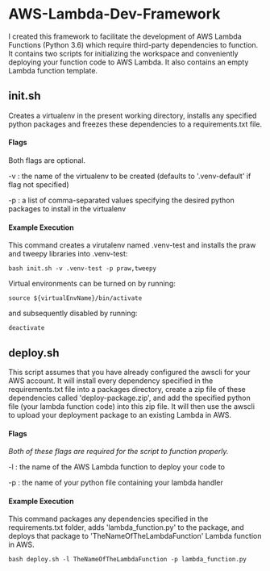 # AWS-Lambda-Dev-Framework

I created this framework to facilitate the development of AWS Lambda Functions (Python 3.6) which require third-party dependencies to function. It contains two scripts for initializing the workspace and conveniently deploying your function code to AWS Lambda. It also contains an empty Lambda function template.

## init.sh
Creates a virtualenv in the present working directory, installs any specified python packages and freezes these dependencies to a requirements.txt file.

#### Flags
Both flags are optional.

-v : the name of the virtualenv to be created (defaults to '.venv-default' if flag not specified)

-p : a list of comma-separated values specifying the desired python packages to install in the virtualenv

#### Example Execution
This command creates a virutalenv named .venv-test and installs the praw and tweepy libraries into .venv-test: 

`bash init.sh -v .venv-test -p praw,tweepy`

Virtual environments can be turned on by running:

`source ${virtualEnvName}/bin/activate`

and subsequently disabled by running:

`deactivate`

## deploy.sh
This script assumes that you have already configured the awscli for your AWS account. It will install every dependency specified in the requirements.txt file into a packages directory, create a zip file of these dependencies called 'deploy-package.zip', and add the specified python file (your lambda function code) into this zip file. It will then use the awscli to upload your deployment package to an existing Lambda in AWS. 

#### Flags
*Both of these flags are required for the script to function properly.*

-l : the name of the AWS Lambda function to deploy your code to

-p : the name of your python file containing your lambda handler

#### Example Execution
This command packages any dependencies specified in the requirements.txt folder, adds 'lambda_function.py' to the package, and deploys that package to 'TheNameOfTheLambdaFunction' Lambda function in AWS.

`bash deploy.sh -l TheNameOfTheLambdaFunction -p lambda_function.py`
